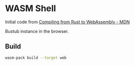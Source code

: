 # WASM Shell

Initial code from [Compiling from Rust to WebAssembly - MDN](https://developer.mozilla.org/en-US/docs/WebAssembly/Rust_to_Wasm)

Bustub instance in the browser.

## Build

```bash
wasm-pack build --target web
```
